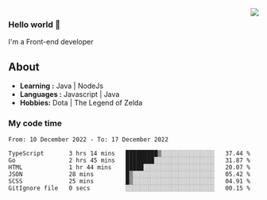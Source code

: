<img align='right' src="https://github-readme-stats.vercel.app/api?username=jumodada&show_icons=true&theme=vue">

### Hello world 👋

I'm a Front-end developer 
    
## About
-  **Learning :** Java | NodeJs
-  **Languages :** Javascript | Java
-  **Hobbies:** Dota | The Legend of Zelda

### My code time

<!--START_SECTION:waka-->

```text
From: 10 December 2022 - To: 17 December 2022

TypeScript       3 hrs 14 mins   █████████▒░░░░░░░░░░░░░░░   37.44 %
Go               2 hrs 45 mins   ████████░░░░░░░░░░░░░░░░░   31.87 %
HTML             1 hr 44 mins    █████░░░░░░░░░░░░░░░░░░░░   20.07 %
JSON             28 mins         █▒░░░░░░░░░░░░░░░░░░░░░░░   05.42 %
SCSS             25 mins         █▒░░░░░░░░░░░░░░░░░░░░░░░   04.91 %
GitIgnore file   0 secs          ░░░░░░░░░░░░░░░░░░░░░░░░░   00.15 %
```

<!--END_SECTION:waka-->
